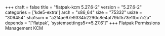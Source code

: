 +++
draft = false
title = "flatpak-kcm 5.27.6-2"
version = "5.27.6-2"
categories = ['kde5-extra']
arch = "x86_64"
size = "75332"
usize = "306454"
sha1sum = "a2f4ae97e9334b2290c8e4af79bf573e1fbc7c2a"
depends = "['flatpak', 'systemsettings5>=5.27.6']"
+++
Flatpak Permissions Management KCM